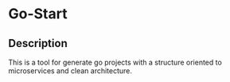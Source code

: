 # Go-Start
## Description
This is a tool for generate go projects with a structure oriented to microservices and clean architecture.

